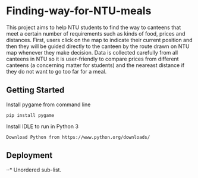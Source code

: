 # Finding-way-for-NTU-meals
This project aims to help NTU students to find the way to canteens that meet a certain number of requirements such as kinds of food, prices and distances. First, users click on the map to indicate their current position and then they will be guided directly to the canteen by the route drawn on NTU map whenever they make decision. Data is collected carefully from all canteens in NTU so it is user-friendly to compare prices from different canteens (a concerning matter for students) and the neareast distance if they do not want to go too far for a meal.
## Getting Started
Install pygame from command line  
``` 
pip install pygame 
```
Install IDLE to run in Python 3
```
Download Python from https://www.python.org/downloads/
```
## Deployment
⋅⋅* Unordered sub-list. 
